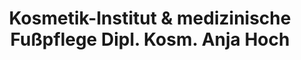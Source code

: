 ---
title: "Kosmetik-Institut & medizinische Fußpflege Dipl. Kosm. Anja Hoch"
url: /sassenburg/kosmetik-institut-und-medizinische-fusspflege-dipl-kosm-anja-hoch/
shop: Kosmetik
---